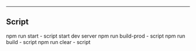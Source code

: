 ---
## Script

npm run start - script start dev server
npm run build-prod - script 
npm run build - script 
npm run clear - script 